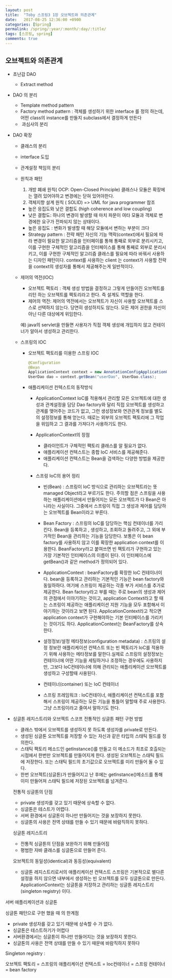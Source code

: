```yaml
---
layout: post
title:  "Toby 스프링3 1장 오브젝트와 의존관계"
date:   2017-08-25 12:36:00 +0900
categories: [Spring]
permalink: /spring/:year/:month/:day/:title/
tags: [스프링, spring]
comments: true
---
```


## 오브젝트와 의존관계
  - 초난감 DAO
    - Extract method
  - DAO 의 분리
    - Template method pattern
    - Factory method pattern :
        객체를 생성하기 위한 interface 를 정의 하는데, 어떤 class의 instance를 만들지 subclass에서 결정하게 만든다
    -  과심사의 분리

  - DAO 확장
      - 클래스의 분리
      - interface 도입
      - 관계설정 책임의 분리
      - 원칙과 패턴
        1. 개방 폐쇄 원칙( OCP: Open-Closed Principle)
        클래스나 모듈은 확장에는 열려 있어야하고 변경에는 닫혀 있어야한다.
        2. 객체지향 설계 원칙 ( SOLID)
        => UML for java programmer 참조
        - 높은 응집도와 낮은 결합도 (high coherence and low coupling)
        - 낮은 결합도: 하나의 변경이 발생할 때 마치 파문이 여타 모듈과 객체로 변경에한 요구가 전파되지 않는 상태이다.
        - 높은 응집도 : 변화가 발생할 때 해당 모듈에서 변하는 부분이 크다
        - Strategy pattern : 전략 패턴 자신의 기능 맥락(context)에서 필요에 따라 변경이 필요한 알고리즘을 인터페이를 통해 통째로 외부로 분리시키고, 이를 구현한 구체적인 알고리즘을 인터페이스를 통해 통째로 외부로 분리시키고, 이를 구현한 구체적인 알고리즘 클래스를 필요에 따라 바꿔서 사용하는 디자인 패턴이다. context를 사용하는 client 는 context가 사용할 전략을 context의 생성자를 통해서 제공해주는게 일반적이다.

    - 제어의 역전(IOC)
      - 오브젝트 팩토리 : 객체 생성 방법을 결정하고 그렇게 만들어진 오브젝트를 리턴 하는 오브젝트를 팩토리라고 한다. 즉 설계도 역할을 한다.
      - 제어의 역전: 제어의 역전에서는 오브젝트가 자신이 사용할 오브젝트를 스스로 선택하지 않는다. 당연히 생성하지도 않는다. 모든 제어 권한을 자신이 아닌 다른 대상에게 위임한다.

      예) java의 servlet을 만들면 사용자가 직접 객체 생성에 개입하지 않고 컨테이너가 알아서 생성하고 관리한다.

    - 스프링의 IOC
      - 오브젝트 팩토리를 이용한 스프링 IOC

        ```java
        @Configuration
        @Bean
        ApplicationContext context = new AnnotationConfigApplicationContext(DaoFactory.class);
        UserDao dao = context.getBean("userDao", UserDao.class);
        ```

      - 애플리케이션 컨텍스트의 동작방식
        - ApplicationContext
           IoC를 적용해서 관리할 모든 오브젝트에 대한 생성과 관계설정을 담당
           Dao factory와 달리 직접 오브젝트를 생성하고 관계를 맺어주는 코드가 없고, 그런 생성정보와 연관관계 정보를 별도의 설정정보를 통해 얻는다.
           때로는 외부의 오브젝트 팩토리에 그 작업을 위임하고 그 결과를 가져다가 사용하기도 한다.

        - ApplicationContext의 장점
          - 클라이언트가 구체적인 팩토리 클래스를 알 필요가 없다.
          - 애플리케이션 컨텍스트는 종합 IoC 서비스를 제공해준다.
          - 애플리케이션 컨텍스트는 Bean을 검색하는 다양한 방법을 제공한다.

        - 스프링 IoC의 용어 정리
          - 빈(Bean) : 스프링이 IoC 방식으로 관리하는 오브젝트라는 뜻 managed Object라고 부르기도 한다. 주의할 점은 스프링을 사용하는 애플리케이션에서 만들어지는 모든 오브젝트가 다 Bean은 아니라는 사실이다. 그중에서 스프링이 직접 그 생성과 제어를 담당하는 오브젝트를 Bean이라고 부른다.

          - Bean Factory : 스프링의 IoC를 담당하는 핵심 컨테이너를 가리킨다. Bean을 등록하고 , 생성하고, 조회하고 돌려주고, 그 외에 부가적인 Bean을 관리하는 기능을 담당한다. 보통은 이 bean factory를 사용하지 않고 이를 확장한 application context를 이용한다. BeanFactory라고 붙여쓰면 빈 팩토리가 구현하고 있는 가장 기본적인 인터페이스의 이름이 된다. 이 인터페이스에 getBean()과 같은 method가 정의되어 있다.
          - ApplicationContext : beanFactory를 확장한 IoC 컨테이너이다. bean을 등록하고 관리하는 기본적인 기능은 bean factory와 동일하하다. 여기에 스프링이 제공하는 각종 부가 서비스를 추가로 제공한다. Bean factory라고 부를 때는 주로 bean의 생성과 제어의 관점에서 이야기하는 것이고, application Context라고 할 때는 스프링이 제공하는 애플리케이션 지원 기능을 모두 포함해서 이야기하는 것이라고 보면 된다. ApplicationContext라고 적으면 application context가 구현해야하는 기본 인터페이스를 가리키는 것이기도 하다. ApplicationContext는 BeanFactory를 상속한다.
          - 설정정보/설정 메타정보(configuration metadata) : 스프링의 설정 정보란 애플리케이션 컨텍스트 또는 빈 팩토리가 IoC를 적용하기 위해 사용하는 메타정보를 말한다.실제로 스프링의 설정정보는 컨테이너에 어떤 기능을 세팅하거나 조정하는 경우에도 사용하지만, 그보다 IoC컨테이너에 의해 관리되는 애플리케이션 오브젝트를 생성하고 구성할때 사용된다.
          - 컨테이너(container) 또는 IoC 컨테이너
          - 스프링 프레임워크 : IoC컨테이너, 애플리케이션 컨텍스트를 포함해서 스프링이 제공하는 모든 기능을 통틀어 말할때 주로 사용한다. 그냥 스프링이라고 줄여서 말하기도 한다.

  - 싱글톤 레지스트리와 오브젝트 스코프
      전통적인 싱글톤 패턴 구현 방법
      - 클래스 밖에서 오브젝트를 생성하지 못 하도록 생성자를 private로 만든다.
      - 생성된 싱글톤 오브젝트를 저장할 수 있는 자신과 같은 타입의 스태틱 필드를 정의한다.
      - 스태틱 팩토리 메소드인 getInstance()를 만들고 이 메소드가 최초로 호츨되는 시점에서 한번만 오브젝트를 만들어지게 한다. 생성된 오브젝트는 스태틱 필드에 저장한다. 또는 스태틱 필드의 초기값으로 오브젝트를 미리 만들어 둘 수 있다.
      - 한번 오브젝트(싱글톤)가 만들어지고 난 후에는 getInstance()메소드를 통해 이미 만들어져 스태틱 필드에 저장된 오브젝트를 넘겨준다.

      전통적 싱글톤의 단점
      - private 생성자를 갖고 있기 때문에 상속할 수 없다.
      - 싱글톤은 테스트가 어렵다.
      - 서버 환경에서 싱글톤이 하나만 만들어지는 것을 보장하지 못한다.
      - 싱글톤의 사용은 전역 상태를 만들 수 있기 때문에 바람직하지 못하다.

      싱글톤 레지스트리
      - 전통적 싱글톤의 단점을 보완하기 위해 만들어짐
      - 평범한 자바 클래스를 싱글톤으로 만들어 준다.

      오브젝트의 동일성(identical)과 동등성(equivalent)

      - 싱글톤 레지스트리로서의 애플리케이션 컨텍스트
스프링은 기본적으로 별다른 설정을 하지 않으면 내부에서 생성하는 빈 오브젝트를 모두 싱글톤으로 만든다. ApplicationContext는 싱글톤을 저장하고 관리하는 싱글톤 레지스트리(singleton registry) 이다.

서버 애플리케이션과 싱글톤

싱글톤 패턴으로 구현 했을 때 의 한계점
- private 생성자를 갖고 있기 때문에 상속할 수 가 없다.
- 싱글톤은 테스트하기가 어렵다
- 서버환경에서는 싱글톤이 하나만 만들어지는 것을 보장하지 못한다.
- 싱글톤의 사용은 전역 상태를 만들 수 있기 때문에 바람직하지 못하다

Singleton registry :

오브젝트 팩토리 = 스프링의 애플리케이션 컨텍스트 = Ioc컨테이너 = 스프링 컨테이너 = bean factory
